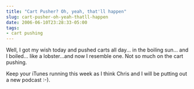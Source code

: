 ```yaml
---
title: "Cart Pusher? Oh, yeah, that'll happen"
slug: cart-pusher-oh-yeah-thatll-happen
date: 2006-06-10T23:28:33-05:00
tags:
- cart pushing
---
```

Well, I got my wish today and pushed carts all day... in the boiling sun... and I boiled... like a lobster...and now I resemble one. Not so much on the cart pushing.

Keep your iTunes running this week as I think Chris and I will be putting out a new podcast :-).
